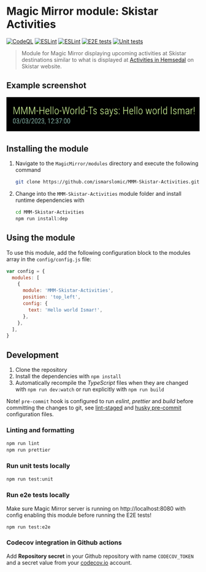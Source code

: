 # Magic Mirror module: Skistar Activities

[![CodeQL](https://github.com/ismarslomic/MMM-Skistar-Activities/actions/workflows/codeql.yml/badge.svg)](https://github.com/ismarslomic/MMM-Skistar-Activities/actions/workflows/codeql.yml)
[![ESLint](https://github.com/ismarslomic/MMM-Skistar-Activities/actions/workflows/eslint.yml/badge.svg)](https://github.com/ismarslomic/MMM-Skistar-Activities/actions/workflows/eslint.yml)
[![ESLint](https://github.com/ismarslomic/MMM-Skistar-Activities/actions/workflows/build.yml/badge.svg)](https://github.com/ismarslomic/MMM-Skistar-Activities/actions/workflows/build.yml)
[![E2E tests](https://github.com/ismarslomic/MMM-Skistar-Activities/actions/workflows/e2e-tests.yml/badge.svg)](https://github.com/ismarslomic/MMM-Skistar-Activities/actions/workflows/e2e-tests.yml)
[![Unit tests](https://codecov.io/gh/ismarslomic/MMM-Skistar-Activities/branch/main/graph/badge.svg?token=MQPHY294KB)](https://codecov.io/gh/ismarslomic/MMM-Skistar-Activities)

> Module for Magic Mirror displaying upcoming activities at Skistar destinations similar to what is displayed
> at [Activities in Hemsedal](https://www.skistar.com/en/ski-destinations/hemsedal/winter-in-hemsedal/events/) on
> Skistar website.

## Example screenshot

![Screenshot](screenshot.png)

## Installing the module

1. Navigate to the `MagicMirror/modules` directory and execute the following command

   ```sh
   git clone https://github.com/ismarslomic/MMM-Skistar-Activities.git
   ```

2. Change into the `MMM-Skistar-Activities` module folder and install runtime dependencies with
   ```sh
   cd MMM-Skistar-Activities
   npm run install:dep
   ```

## Using the module

To use this module, add the following configuration block to the modules array in
the `config/config.js` file:

```js
var config = {
  modules: [
    {
      module: 'MMM-Skistar-Activities',
      position: 'top_left',
      config: {
        text: 'Hello world Ismar!',
      },
    },
  ],
}
```

## Development

1. Clone the repository
2. Install the dependencies with `npm install`
3. Automatically recompile the _TypeScript_ files when they are changed with `npm run dev:watch` or run
   explicitly with `npm run build`

Note! `pre-commit` hook is configured to run _eslint_, _prettier_ and _build_ before committing the changes to git,
see [lint-staged](lint-staged.config.mjs) and [husky pre-commit](.husky/pre-commit) configuration files.

### Linting and formatting

```bash
npm run lint
npm run prettier
```

### Run unit tests locally

```bash
npm run test:unit
```

### Run e2e tests locally

Make sure Magic Mirror server is running on http://localhost:8080 with config enabling this module before running the
E2E tests!

```bash
npm run test:e2e
```

### Codecov integration in Github actions

Add **Repository secret** in your Github repository with name `CODECOV_TOKEN` and a
secret value from your [codecov.io](https://app.codecov.io/gh) account.
